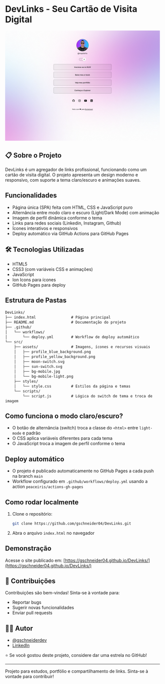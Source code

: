 # DevLinks - Seu Cartão de Visita Digital

![DevLinks Preview](src/assets/project_idea.png)

## 📋 Sobre o Projeto

DevLinks é um agregador de links profissional, funcionando como um cartão de visita digital. O projeto apresenta um design moderno e responsivo, com suporte a tema claro/escuro e animações suaves.

## Funcionalidades
- Página única (SPA) feita com HTML, CSS e JavaScript puro
- Alternância entre modo claro e escuro (Light/Dark Mode) com animação
- Imagem de perfil dinâmica conforme o tema
- Links para redes sociais (Linkedin, Instagram, Github)
- Ícones interativos e responsivos
- Deploy automático via GitHub Actions para GitHub Pages

## 🛠️ Tecnologias Utilizadas

- HTML5
- CSS3 (com variáveis CSS e animações)
- JavaScript
- Ion Icons para ícones
- GitHub Pages para deploy

## Estrutura de Pastas
```
DevLinks/
├── index.html                # Página principal
├── README.md                 # Documentação do projeto
├── .github/
│   └── workflows/
│       └── deploy.yml        # Workflow de deploy automático
└── src/
    ├── assets/               # Imagens, ícones e recursos visuais
    │   ├── profile_blue_background.png
    │   ├── profile_yellow_background.png
    │   ├── moon-switch.svg
    │   ├── sun-switch.svg
    │   ├── bg-mobile.jpg
    │   └── bg-mobile-light.png
    ├── styles/
    │   └── style.css         # Estilos da página e temas
    └── scripts/
        └── script.js         # Lógica do switch de tema e troca de imagem
```

## Como funciona o modo claro/escuro?
- O botão de alternância (switch) troca a classe do `<html>` entre `light-mode` e padrão
- O CSS aplica variáveis diferentes para cada tema
- O JavaScript troca a imagem de perfil conforme o tema

## Deploy automático
- O projeto é publicado automaticamente no GitHub Pages a cada push na branch `main`
- Workflow configurado em `.github/workflows/deploy.yml` usando a action `peaceiris/actions-gh-pages`

## Como rodar localmente
1. Clone o repositório:
   ```sh
   git clone https://github.com/gschneider04/DevLinks.git
   ```
2. Abra o arquivo `index.html` no navegador

## Demonstração
Acesse o site publicado em: [https://gschneider04.github.io/DevLinks/](https://gschneider04.github.io/DevLinks/)

## 🤝 Contribuições

Contribuições são bem-vindas! Sinta-se à vontade para:
- Reportar bugs
- Sugerir novas funcionalidades
- Enviar pull requests

## 👨‍💻 Autor

- [@gschneiderdev](https://github.com/gschneider04)
- [LinkedIn](https://www.linkedin.com/in/schneidergustavo/)

⭐ Se você gostou deste projeto, considere dar uma estrela no GitHub!

---

Projeto para estudos, portfólio e compartilhamento de links. Sinta-se à vontade para contribuir!
